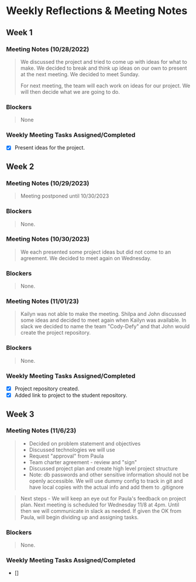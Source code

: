# Weekly Reflections & Meeting Notes

## Week 1
### Meeting Notes (10/28/2022)
> We discussed the project and tried to come up with ideas for what to make. We decided to break and think up ideas on our own to present at the next meeting. 
> We decided to meet Sunday.
>
> For next meeting, the team will each work on ideas for our project.  We will then decide what we are going to do.

### Blockers
>  None
### Weekly Meeting Tasks Assigned/Completed
- [x] Present ideas for the project.

## Week 2
### Meeting Notes (10/29/2023)
> Meeting postponed until 10/30/2023  

### Blockers
> None.
### Meeting Notes (10/30/2023)
> We each presented some project ideas but did not come to an agreement.  We decided to meet again on Wednesday.
### Blockers
> None.
### Meeting Notes (11/01/23)
> Kailyn was not able to make the meeting. Shilpa and John discussed some ideas and decided to meet again when Kailyn was available.
> In slack we decided to name the team "Cody-Defy" and that John would create the project repository.  
### Blockers
> None.

### Weekly Meeting Tasks Assigned/Completed
- [x] Project repository created.
- [x] Added link to project to the student repository. 

## Week 3
### Meeting Notes (11/6/23)
> - Decided on problem statement and objectives
> - Discussed technologies we will use
> - Request "approval" from Paula
> - Team charter agreement - review and "sign"
> - Discussed project plan and create high level project structure
> - Note: db passwords and other sensitive information should 
>  not be openly accessible. We will use dummy config to track in git and 
>  have local copies with the actual info and add them to .gitignore

> Next steps - We will keep an eye out for Paula's feedback on project plan.
> Next meeting is scheduled for Wednesday 11/8 at 4pm. Until then we will
> communicate in slack as needed. If given the OK from Paula, will begin
> dividing up and assigning tasks. 

### Blockers
> None.

### Weekly Meeting Tasks Assigned/Completed
- []